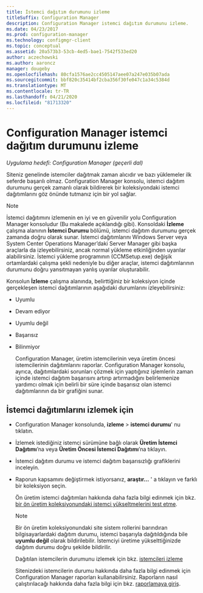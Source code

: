 ```yaml
---
title: İstemci dağıtım durumunu izleme
titleSuffix: Configuration Manager
description: Configuration Manager istemci dağıtım durumunu izleme.
ms.date: 04/23/2017
ms.prod: configuration-manager
ms.technology: configmgr-client
ms.topic: conceptual
ms.assetid: 20a573b3-53cb-4ed5-bae1-7542f533ed20
author: aczechowski
ms.author: aaroncz
manager: dougeby
ms.openlocfilehash: 80cfa1576ae2cc4505147aee07a247e035b07ada
ms.sourcegitcommit: bbf820c35414bf2cba356f30fe047c1a34c5384d
ms.translationtype: MT
ms.contentlocale: tr-TR
ms.lasthandoff: 04/21/2020
ms.locfileid: "81713320"
---
```

# <a name="how-to-monitor-client-deployment-status-in-configuration-manager"></a>Configuration Manager istemci dağıtım durumunu izleme

*Uygulama hedefi: Configuration Manager (geçerli dal)*

Siteniz genelinde istemciler dağıtmak zaman alıcıdır ve bazı yüklemeler ilk seferde başarılı olmaz. Configuration Manager konsolu, istemci dağıtım durumunu gerçek zamanlı olarak bildirerek bir koleksiyondaki istemci dağıtımlarını göz önünde tutmanız için bir yol sağlar.  

> [!NOTE]  
>  İstemci dağıtımını izlemenin en iyi ve en güvenilir yolu Configuration Manager konsoludur (Bu makalede açıklandığı gibi). Konsoldaki **İzleme** çalışma alanının **İstemci Durumu** bölümü, istemci dağıtım durumunu gerçek zamanda doğru olarak sunar. İstemci dağıtımlarını Windows Server veya System Center Operations Manager’daki Server Manager gibi başka araçlarla da izleyebilirsiniz, ancak normal yükleme etkinliğinden uyarılar alabilirsiniz. İstemci yükleme programının (CCMSetup.exe) değişik ortamlardaki çalışma şekli nedeniyle bu diğer araçlar, istemci dağıtımlarının durumunu doğru yansıtmayan yanlış uyarılar oluşturabilir.  

 Konsolun **İzleme** çalışma alanında, belirttiğiniz bir koleksiyon içinde gerçekleşen istemci dağıtımlarının aşağıdaki durumlarını izleyebilirsiniz:  

- Uyumlu  

- Devam ediyor  

- Uyumlu değil  

- Başarısız  

- Bilinmiyor  

  Configuration Manager, üretim istemcilerinin veya üretim öncesi istemcilerinin dağıtımlarını raporlar. Configuration Manager konsolu, ayrıca, dağıtımlardaki sorunları çözmek için yaptığınız işlemlerin zaman içinde istemci dağıtım başarısını artırıp artırmadığını belirlemenize yardımcı olmak için belirli bir süre içinde başarısız olan istemci dağıtımlarının da bir grafiğini sunar.  

## <a name="to-monitor-client-deployments"></a>İstemci dağıtımlarını izlemek için  

- Configuration Manager konsolunda, **izleme** > **istemci durumu**' nu tıklatın.  

- İzlemek istediğiniz istemci sürümüne bağlı olarak **Üretim İstemci Dağıtımı**’na veya **Üretim Öncesi İstemci Dağıtımı**’na tıklayın.  

- İstemci dağıtım durumu ve istemci dağıtım başarısızlığı grafiklerini inceleyin.  

- Raporun kapsamını değiştirmek istiyorsanız, **araştır...** ' a tıklayın ve farklı bir koleksiyon seçin.  

  Ön üretim istemci dağıtımları hakkında daha fazla bilgi edinmek için bkz. [bir ön üretim koleksiyonundaki istemci yükseltmelerini test etme](../../../core/clients/manage/upgrade/test-client-upgrades.md).

  > [!NOTE]
  > Bir ön üretim koleksiyonundaki site sistem rollerini barındıran bilgisayarlardaki dağıtım durumu, istemci başarıyla dağıtıldığında bile **uyumlu değil** olarak bildirilebilir. İstemciyi üretime yükselttiğinizde dağıtım durumu doğru şekilde bildirilir.   

  Dağıtılan istemcilerin durumunu izlemek için bkz. [istemcileri izleme](../../../core/clients/manage/monitor-clients.md)  

  Sitenizdeki istemcilerin durumu hakkında daha fazla bilgi edinmek için Configuration Manager raporları kullanabilirsiniz. Raporların nasıl çalıştırılacağı hakkında daha fazla bilgi için bkz. [raporlamaya giriş](../../servers/manage/introduction-to-reporting.md).  
